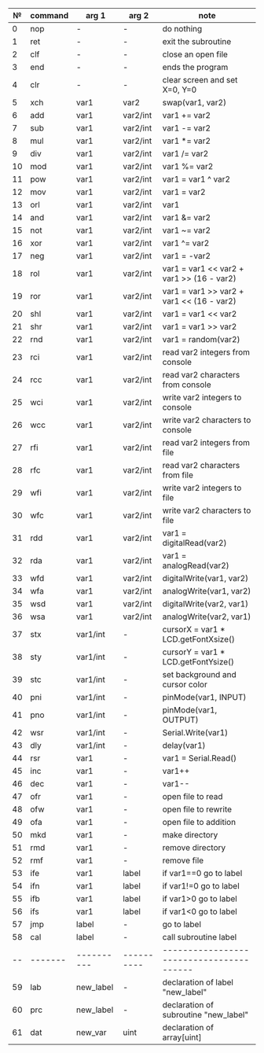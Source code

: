 ﻿| №  | command | arg 1      | arg 2      | note                                     |
| ---| ------- | ---------- | ---------- | ---------------------------------------- |
| 0  | nop     | -          | -          | do nothing                               |
| 1  | ret     | -          | -          | exit the subroutine                      |
| 2  | clf     | -          | -          | close an open file                       |
| 3  | end     | -          | -          | ends the program                         |
| 4  | clr     | -          | -          | clear screen and set X=0, Y=0            |
| 5  | xch     | var1       | var2       | swap(var1, var2)                         |
| 6  | add     | var1       | var2/int   | var1 += var2                             |
| 7  | sub     | var1       | var2/int   | var1 -= var2                             |
| 8  | mul     | var1       | var2/int   | var1 *= var2                             |
| 9  | div     | var1       | var2/int   | var1 /= var2                             |
| 10 | mod     | var1       | var2/int   | var1 %= var2                             |
| 11 | pow     | var1       | var2/int   | var1 = var1 ^ var2                       |
| 12 | mov     | var1       | var2/int   | var1 = var2                              |
| 13 | orl     | var1       | var2/int   | var1 |= var2                             |
| 14 | and     | var1       | var2/int   | var1 &= var2                             |
| 15 | not     | var1       | var2/int   | var1 ~= var2                             |
| 16 | xor     | var1       | var2/int   | var1 ^= var2                             |
| 17 | neg     | var1       | var2/int   | var1 = -var2                             |
| 18 | rol     | var1       | var2/int   | var1 = var1 << var2 + var1 >> (16 - var2)|
| 19 | ror     | var1       | var2/int   | var1 = var1 >> var2 + var1 << (16 - var2)|
| 20 | shl     | var1       | var2/int   | var1 = var1 << var2                      |
| 21 | shr     | var1       | var2/int   | var1 = var1 >> var2                      |
| 22 | rnd     | var1       | var2/int   | var1 = random(var2)                      |
| 23 | rci     | var1       | var2/int   | read var2 integers from console          |
| 24 | rcc     | var1       | var2/int   | read var2 characters from console        |
| 25 | wci     | var1       | var2/int   | write var2 integers to console           |
| 26 | wcc     | var1       | var2/int   | write var2 characters to console         |
| 27 | rfi     | var1       | var2/int   | read var2 integers from file             |
| 28 | rfc     | var1       | var2/int   | read var2 characters from file           |
| 29 | wfi     | var1       | var2/int   | write var2 integers to file              |
| 30 | wfc     | var1       | var2/int   | write var2 characters to file            |
| 31 | rdd     | var1       | var2/int   | var1 = digitalRead(var2)                 |
| 32 | rda     | var1       | var2/int   | var1 = analogRead(var2)                  |
| 33 | wfd     | var1       | var2/int   | digitalWrite(var1, var2)                 |
| 34 | wfa     | var1       | var2/int   | analogWrite(var1, var2)                  |
| 35 | wsd     | var1       | var2/int   | digitalWrite(var2, var1)                 |
| 36 | wsa     | var1       | var2/int   | analogWrite(var2, var1)                  |
| 37 | stx     | var1/int   | -          | cursorX = var1 * LCD.getFontXsize()      |
| 38 | sty     | var1/int   | -          | cursorY = var1 * LCD.getFontYsize()      |
| 39 | stc     | var1/int   | -          | set background and cursor color          |
| 40 | pni     | var1/int   | -          | pinMode(var1, INPUT)                     |
| 41 | pno     | var1/int   | -          | pinMode(var1, OUTPUT)                    |
| 42 | wsr     | var1/int   | -          | Serial.Write(var1)                       |
| 43 | dly     | var1/int   | -          | delay(var1)                              |
| 44 | rsr     | var1       | -          | var1 = Serial.Read()                     |
| 45 | inc     | var1       | -          | var1++                                   |
| 46 | dec     | var1       | -          | var1--                                   |
| 47 | ofr     | var1       | -          | open file to read                        |
| 48 | ofw     | var1       | -          | open file to rewrite                     |
| 49 | ofa     | var1       | -          | open file to addition                    |
| 50 | mkd     | var1       | -          | make directory                           |
| 51 | rmd     | var1       | -          | remove directory                         |
| 52 | rmf     | var1       | -          | remove file                              |
| 53 | ife     | var1       | label      | if var1==0 go to label                   |
| 54 | ifn     | var1       | label      | if var1!=0 go to label                   |
| 55 | ifb     | var1       | label      | if var1>0 go to label                    |
| 56 | ifs     | var1       | label      | if var1<0 go to label                    |
| 57 | jmp     | label      | -          | go to label                              |
| 58 | cal     | label      | -          | call subroutine label                    |
| -- | ------- | ---------- | ---------- | ---------------------------------------- |
| 59 | lab     | new_label  | -          | declaration of label "new_label"         |
| 60 | prс     | new_label  | -          | declaration of subroutine "new_label"    |
| 61 | dat     | new_var    | uint       | declaration of array[uint]               |
